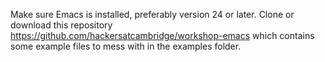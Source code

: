 Make sure Emacs is installed, preferably version 24 or later. Clone or download this repository https://github.com/hackersatcambridge/workshop-emacs which contains some example files to mess with in the examples folder.
